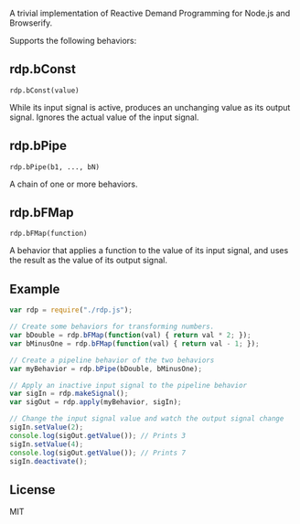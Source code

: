 A trivial implementation of Reactive Demand Programming
for Node.js and Browserify.

Supports the following behaviors:

## rdp.bConst

`rdp.bConst(value)`

While its input signal is active, produces an unchanging value as its
output signal.  Ignores the actual value of the input signal.

## rdp.bPipe

`rdp.bPipe(b1, ..., bN)`

A chain of one or more behaviors.

## rdp.bFMap

`rdp.bFMap(function)`

A behavior that applies a function to the value of its input signal,
and uses the result as the value of its output signal.

## Example

````javascript
var rdp = require("./rdp.js");

// Create some behaviors for transforming numbers.
var bDouble = rdp.bFMap(function(val) { return val * 2; });
var bMinusOne = rdp.bFMap(function(val) { return val - 1; });

// Create a pipeline behavior of the two behaviors
var myBehavior = rdp.bPipe(bDouble, bMinusOne);

// Apply an inactive input signal to the pipeline behavior
var sigIn = rdp.makeSignal();
var sigOut = rdp.apply(myBehavior, sigIn);

// Change the input signal value and watch the output signal change
sigIn.setValue(2);
console.log(sigOut.getValue()); // Prints 3
sigIn.setValue(4);
console.log(sigOut.getValue()); // Prints 7
sigIn.deactivate();
````

## License

MIT
